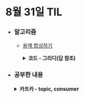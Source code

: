 # 8월 31일 TIL

* ### 알고리즘
    * [용액 합성하기](https://www.acmicpc.net/problem/14921)
    
      <details>
      <summary><strong>코드 - 그리디(답 참조)</strong></summary>

        ```java

        import java.io.*;
        import java.util.*;

        class Main {
            public static void main(String[] args) throws IOException {
                BufferedReader br = new BufferedReader(new InputStreamReader(System.in));
                BufferedWriter bw = new BufferedWriter(new OutputStreamWriter(System.out));

                StringTokenizer tokenizer = new StringTokenizer(br.readLine());

                int n = Integer.parseInt(tokenizer.nextToken());
                int c = Integer.parseInt(tokenizer.nextToken());

                int m = Integer.parseInt(br.readLine());

                int[][] delivery = new int[m][3];

                for (int i = 0; i < m; i++) {
                    tokenizer = new StringTokenizer(br.readLine());

                    int from = Integer.parseInt(tokenizer.nextToken());
                    int to = Integer.parseInt(tokenizer.nextToken());
                    int count = Integer.parseInt(tokenizer.nextToken());

                    delivery[i] = new int[] { from, to, count };
                }

                Arrays.sort(delivery, (o1, o2) -> {
                    if (o1[1] != o2[1])
                        return o1[1] - o2[1];
                    return o1[0] - o2[0];
                    
                });

                int answer = 0;
                int[] villageCount = new int[n + 1];
                Arrays.fill(villageCount, c);

                for(int[] d : delivery){
                    int from = d[0], to = d[1], count = d[2];
                    
                    int maxCount = Integer.MAX_VALUE;
                    for(int num = from ; num < to ; num++){
                        maxCount = Math.min(maxCount, villageCount[num]);
                    }

                    if(count > maxCount)count = maxCount;
                    
                    answer += count;
                    for(int num = from ; num < to ; num++){
                        villageCount[num] -= count;
                    }
                }

                bw.write(String.valueOf(answer));
                bw.close();
                br.close();
            }
        }

        ```

      </details>


* ### 공부한 내용

    <details>
    <summary><strong>카프카 - topic, consumer</strong></summary>

    * <h3>적절한 topic의 파티션 개수</h3>
    
      * 프로듀서의 처리량과 컨슈머의 처리량을 확인하여 파티션 개수를 정한다.
      * 카프카에서 브로커당 최대 약 2,000개 정도의 파티션만 만들도록 권장한다.
      * 파티션의 개수만큼 병렬 처리를 할 수 있어서 빠르지만, 필요 이상으로 만들게 된다면 문제가 발생할 수 있다.
      
        * 1. <strong>장애 복구 시간 증가</strong>
        
          * 리더 파티션이 있는 브로커가 있다면, 리더 파티션을 다른 브로커로 이동해야 한다. 이 때, 너무 많은 파티션이 있다면 파티션별로 새로운 리더를 선출하는데 많은 시간이 소비된다.
        * 2. <strong>파일 핸들러 낭비</strong>
        
          * 카프카는 모든 디렉토리의 파일에 대하나 핸들을 여는데, 파티션의 개수가 많아질 수록 핸들 수도 많아져서 리소스를 낭비할 수 있다.
          > :bulb: <strong>핸들</strong>: 핸들은 리소스에 대한 추상적인 참조이다. 응용 소프트웨어가 DB나 OS같은 다른 시스템에서 관리되는 메모리 블록들이나 객체들을 참조하는데 사용한다.
    
    * <h3>적절한 consumer의 개수</h3>
    
      * 파티션은 하나의 컨슈머에게만 할당이 되기 떄문에 파티션보다 많은 컨슈머를 만든다면 사용되지 않고 낭비되는 consumer가 있을 수 있다. 따라서, consumer의 개수는 파티션 개수와 같거나 적게 만들어야 한다.
    
    * <h3>topic 파티션 개수 늘릴 때, 일어나는 일</h3>
    
      * topic의 파티션을 줄이는 것은 다수의 브로커에 분배되어 있는 세그먼트를 다시 배열해야하는 것에 상당한 리소스가 들어가기 때문에 파티션 개수를 줄이지 않는다. 
      * 파티션을 줄이고 싶다면 새로운 topic를 만들어서 마이그레이션 해야한다.
      * 파티션을 추가한다면 순서 보장이 key의 해시값으로 파티션을 정할 때, 해시값에 대한 변화가 생기기 때문에, 순서가 보장되지 않을 수 있다.
      * 순서 보장이 필수인 환경에서 파티션을 늘리고 싶다면 새로운 토픽을 만들어 마이그레이션해야 한다.
    
    * <h3>consumer 개수를 늘리거나 줄일 때, 일어나는 일</h3>
    
      * 컨슈머의 개수를 늘린다면 더 많은 병렬 처리가 가능해서 성능이 좋아지지만, 파티션보다 많이 만들면 낭비되는 컨슈머가 발생할 수 있다.
      * 컨슈머의 개수를 줄인다면 많은 병렬 처리를 하지 못해서 속도 측면에서 떨어질 수 있다.
    
    * <h3>consumer 리밸런싱이란</h3>
    
      * 1. <strong>Eager Rebalance</strong>
      
        * 새로운 컨슈머가 추가된다면 모든 컨슈머의 읽기 작업이 종료된다.
        * 모든 컨슈머가 이전에 속했던 그룹에 다시 합류해서 새 파티션을 할당 받는다.
        * 컨슈머가 원래 있던 파티션으로 들어간다는 보장이 없다.
      
      * 2. <strong>Cooperative Rebalance</strong>
      
        * 파티션을 작은 그룹으로 나눠서 일부만 한 컨슈머에게 다른 컨슈머로 재할당한다.
        * 컨슈머 그룹 전체가 안정적인 할당을 찾을 때까지 여러 번의 재조정이 발생할 수 있기 때문에 점진적인 리밸런싱이라고도 한다.

    * <h3>topic의 message key란</h3>
    
      * message key는 해당 메시지를 저장할 파티션을 결정한다.
      * key가 있지 않다면 기본적으로 round robin 방식으로 파티션에 메시지를 적재한다.
      * 특정 메시지의 키에 따라 들어온 순서가 중요한 서비스일 때 사용한다.

    </details>